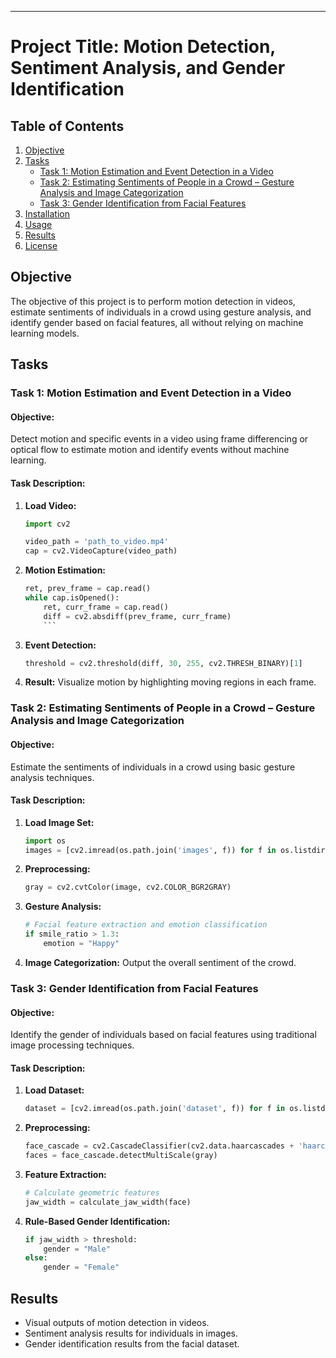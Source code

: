 
---

# Project Title: Motion Detection, Sentiment Analysis, and Gender Identification

## Table of Contents
1. [Objective](#objective)
2. [Tasks](#tasks)
   - [Task 1: Motion Estimation and Event Detection in a Video](#task-1-motion-estimation-and-event-detection-in-a-video)
   - [Task 2: Estimating Sentiments of People in a Crowd – Gesture Analysis and Image Categorization](#task-2-estimating-sentiments-of-people-in-a-crowd--gesture-analysis-and-image-categorization)
   - [Task 3: Gender Identification from Facial Features](#task-3-gender-identification-from-facial-features)
3. [Installation](#installation)
4. [Usage](#usage)
5. [Results](#results)
6. [License](#license)

## Objective
The objective of this project is to perform motion detection in videos, estimate sentiments of individuals in a crowd using gesture analysis, and identify gender based on facial features, all without relying on machine learning models.

## Tasks

### Task 1: Motion Estimation and Event Detection in a Video
#### Objective:
Detect motion and specific events in a video using frame differencing or optical flow to estimate motion and identify events without machine learning.

#### Task Description:
1. **Load Video:**
   ```python
   import cv2

   video_path = 'path_to_video.mp4'
   cap = cv2.VideoCapture(video_path)
   ```

2. **Motion Estimation:**
   ```python
   ret, prev_frame = cap.read()
   while cap.isOpened():
       ret, curr_frame = cap.read()
       diff = cv2.absdiff(prev_frame, curr_frame)
       ```

3. **Event Detection:**
   ```python
   threshold = cv2.threshold(diff, 30, 255, cv2.THRESH_BINARY)[1]
   ```

4. **Result:**
   Visualize motion by highlighting moving regions in each frame.

### Task 2: Estimating Sentiments of People in a Crowd – Gesture Analysis and Image Categorization
#### Objective:
Estimate the sentiments of individuals in a crowd using basic gesture analysis techniques.

#### Task Description:
1. **Load Image Set:**
   ```python
   import os
   images = [cv2.imread(os.path.join('images', f)) for f in os.listdir('images')]
   ```

2. **Preprocessing:**
   ```python
   gray = cv2.cvtColor(image, cv2.COLOR_BGR2GRAY)
   ```

3. **Gesture Analysis:**
   ```python
   # Facial feature extraction and emotion classification
   if smile_ratio > 1.3:
       emotion = "Happy"
   ```

4. **Image Categorization:**
   Output the overall sentiment of the crowd.

### Task 3: Gender Identification from Facial Features
#### Objective:
Identify the gender of individuals based on facial features using traditional image processing techniques.

#### Task Description:
1. **Load Dataset:**
   ```python
   dataset = [cv2.imread(os.path.join('dataset', f)) for f in os.listdir('dataset')]
   ```

2. **Preprocessing:**
   ```python
   face_cascade = cv2.CascadeClassifier(cv2.data.haarcascades + 'haarcascade_frontalface_default.xml')
   faces = face_cascade.detectMultiScale(gray)
   ```

3. **Feature Extraction:**
   ```python
   # Calculate geometric features
   jaw_width = calculate_jaw_width(face)
   ```

4. **Rule-Based Gender Identification:**
   ```python
   if jaw_width > threshold:
       gender = "Male"
   else:
       gender = "Female"
   ```



## Results
- Visual outputs of motion detection in videos.
- Sentiment analysis results for individuals in images.
- Gender identification results from the facial dataset.

